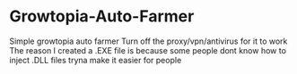 # Growtopia-Auto-Farmer
Simple growtopia auto farmer
Turn off the proxy/vpn/antivirus for it to work
The reason I created a .EXE file is because some people dont know how to inject .DLL files tryna make it easier for people
